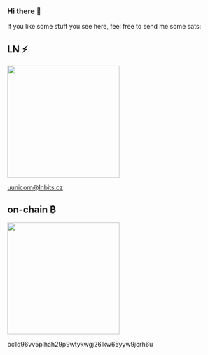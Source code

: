 ### Hi there 👋

If you like some stuff you see here, feel free to send me some sats:

## LN ⚡

<img src="https://github.com/uunicorn/uunicorn/assets/9938451/8142be00-8edc-4760-93c2-6ea565387281" width="256">

uunicorn@lnbits.cz

## on-chain ₿

<img src="https://github.com/uunicorn/uunicorn/assets/9938451/6d967810-fe0d-4643-be33-0f4069fb8ae7" width="256">

bc1q96vv5plhah29p9wtykwgj26lkw65yyw9jcrh6u



<!--
**uunicorn/uunicorn** is a ✨ _special_ ✨ repository because its `README.md` (this file) appears on your GitHub profile.

Here are some ideas to get you started:

- 🔭 I’m currently working on ...
- 🌱 I’m currently learning ...
- 👯 I’m looking to collaborate on ...
- 🤔 I’m looking for help with ...
- 💬 Ask me about ...
- 📫 How to reach me: ...
- 😄 Pronouns: ...
- ⚡ Fun fact: ...
-->
